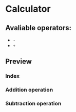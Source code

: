# Calculator
## Avaliable operators:
* `-`
* `+`

## Preview
### Index


### Addition operation

### Subtraction operation